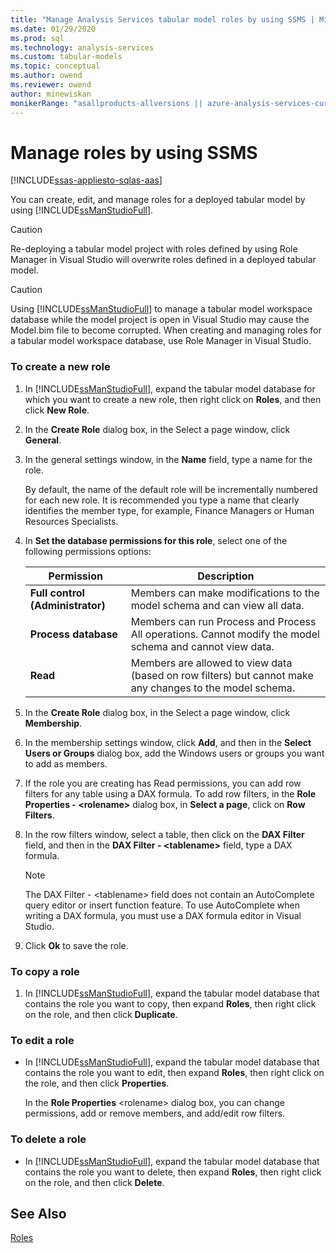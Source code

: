 ```yaml
---
title: "Manage Analysis Services tabular model roles by using SSMS | Microsoft Docs"
ms.date: 01/29/2020
ms.prod: sql
ms.technology: analysis-services
ms.custom: tabular-models
ms.topic: conceptual
ms.author: owend
ms.reviewer: owend
author: minewiskan
monikerRange: "asallproducts-allversions || azure-analysis-services-current || >= sql-analysis-services-2016"
---
```

# Manage roles by using SSMS 
[!INCLUDE[ssas-appliesto-sqlas-aas](../../includes/ssas-appliesto-sqlas-aas.md)]

  You can create, edit, and manage roles for a deployed tabular model by using [!INCLUDE[ssManStudioFull](../../includes/ssmanstudiofull-md.md)].  
  
> [!CAUTION]  
>  Re-deploying a tabular model project with roles defined by using Role Manager in Visual Studio will overwrite roles defined in a deployed tabular model.  
  
> [!CAUTION]  
>  Using [!INCLUDE[ssManStudioFull](../../includes/ssmanstudiofull-md.md)] to manage a tabular model workspace database while the model project is open in Visual Studio may cause the Model.bim file to become corrupted. When creating and managing roles for a tabular model workspace database, use Role Manager in Visual Studio.  
  
###  <a name="bkmk_new_role"></a> To create a new role
  
1.  In [!INCLUDE[ssManStudioFull](../../includes/ssmanstudiofull-md.md)], expand the tabular model database for which you want to create a new role, then right click on **Roles**, and then click **New Role**.  
  
2.  In the **Create Role** dialog box, in the Select a page window, click **General**.  
  
3.  In the general settings window, in the **Name** field, type a name for the role.  
  
     By default, the name of the default role will be incrementally numbered for each new role. It is recommended you type a name that clearly identifies the member type, for example, Finance Managers or Human Resources Specialists.  
  
4.  In **Set the database permissions for this role**, select one of the following permissions options:  
  
    |Permission|Description|  
    |----------------|-----------------|  
    |**Full control (Administrator)**|Members can make modifications to the model schema and can view all data.|  
    |**Process database**|Members can run Process and Process All operations. Cannot modify the model schema and cannot view data.|  
    |**Read**|Members are allowed to view data (based on row filters) but cannot make any changes to the model schema.|  
  
5.  In the **Create Role** dialog box, in the Select a page window, click **Membership**.  
  
6.  In the membership settings window, click **Add**, and then in the **Select Users or Groups** dialog box, add the Windows users or groups you want to add as members.  
  
7.  If the role you are creating has Read permissions, you can add row filters for any table using a DAX formula. To add row filters, in the **Role Properties - \<rolename>** dialog box, in **Select a page**, click on **Row Filters**.  
  
8.  In the row filters window, select a table, then click on the **DAX Filter** field, and then in the **DAX Filter - \<tablename>** field, type a DAX formula.  
  
    > [!NOTE]  
    >  The DAX Filter - \<tablename> field does not contain an AutoComplete query editor or insert function feature. To use AutoComplete when writing a DAX formula, you must use a DAX formula editor in Visual Studio.  
  
9. Click **Ok** to save the role.  
  
###  <a name="bkmk_copy_role"></a> To copy a role  
  
1.  In [!INCLUDE[ssManStudioFull](../../includes/ssmanstudiofull-md.md)], expand the tabular model database that contains the role you want to copy, then expand **Roles**, then right click on the role, and then click **Duplicate**.  
  
###  <a name="bkmk_edit_role"></a> To edit a role  
  
-   In [!INCLUDE[ssManStudioFull](../../includes/ssmanstudiofull-md.md)], expand the tabular model database that contains the role you want to edit, then expand **Roles**, then right click on the role, and then click **Properties**.  
  
     In the **Role Properties** \<rolename> dialog box, you can change permissions, add or remove members, and add/edit row filters.  
  
###  <a name="bkmk_deletet_role"></a> To delete a role  
  
-   In [!INCLUDE[ssManStudioFull](../../includes/ssmanstudiofull-md.md)], expand the tabular model database that contains the role you want to delete, then expand **Roles**, then right click on the role, and then click **Delete**.  
  
## See Also  
 [Roles](../../analysis-services/tabular-models/roles-ssas-tabular.md)  
  
  
